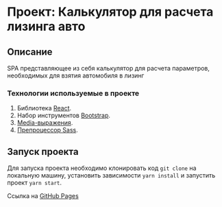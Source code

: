 # Проект: Калькулятор для расчета лизинга авто

## Описание
SPA представляющее из себя калькулятор для расчета параметров, необходимых  для взятия автомобиля в лизинг

### Технологии используемые в проекте
1. Библиотека [React](https://ru.reactjs.org/).
2. Набор инструментов [Bootstrap](https://bootstrap-4.ru/).
3. [Media-выражения](https://developer.mozilla.org/ru/docs/Web/CSS/Media_Queries/Using_media_queries).
4. [Препроцессор Sass](https://sass-scss.ru/guide/).


## Запуск проекта
Для запуска проекта необходимо клонировать код `git clone` на локальную машину, установить зависимости `yarn install` и запустить проект `yarn start`.

Ссылка на [GitHub Pages](https://igor-yakovlev.github.io/oxem/)

